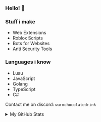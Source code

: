 ### Hello! 👋

### Stuff i make
- Web Extensions
- Roblox Scripts
- Bots for Websites
- Anti Security Tools

### Languages i know
- Luau
- JavaScript
- Golang
- TypeScript
- C#

Contact me on discord: `warmchocolatedrink`

<details>
   <summary>My GitHub Stats</summary>

   <div style="text-align: left;">
      <img src="https://github-readme-stats.vercel.app/api?username=chocolatedrink&theme=dark&show_icons=true&hide_border=true&count_private=true" width="400"/>
   </div>
   <div style="text-align: left;">
      <img src="https://github-readme-stats.vercel.app/api/top-langs/?username=chocolatedrink&exclude_repo=ChocolateLine,NCL2-UI&theme=dark&show_icons=true&hide_border=true&layout=compact" width="290"/>
   </div>
</details>
